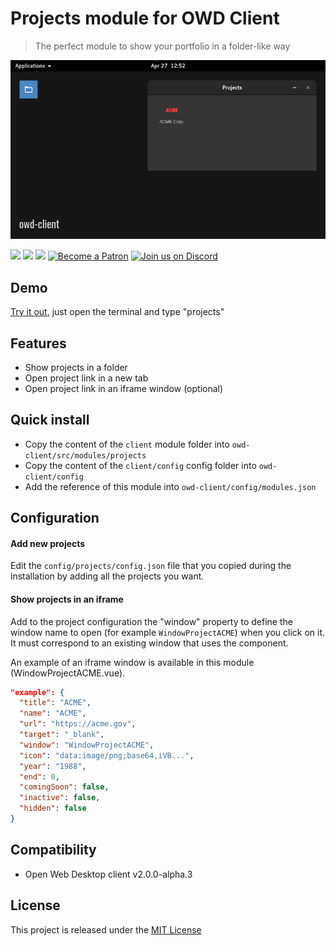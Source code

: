 # Projects module for OWD Client
> The perfect module to show your portfolio in a folder-like way

<p>
    <img src="media/demo.png" alt="OWD Projects module demo" />
</p>

<p>
    <a href="LICENSE"><img src="https://img.shields.io/badge/license-MIT-green.svg" /></a>
    <a href="https://github.com/owdproject/owd-client"><img src="https://img.shields.io/badge/owd-client-3A9CB6" /></a>
    <a href="https://github.com/topics/owd-modules"><img src="https://img.shields.io/badge/owd-modules-888" /></a>
    <a href="https://hacklover.net/patreon"><img src="https://img.shields.io/badge/become-a%20patron-orange" alt="Become a Patron" /></a>
    <a href="https://hacklover.net/discord"><img src="https://img.shields.io/badge/chat-on%20discord-7289da.svg" alt="Join us on Discord" /></a>
</p>

## Demo
[Try it out](https://hacklover.net/client), just open the terminal and type "projects"

## Features
- Show projects in a folder
- Open project link in a new tab
- Open project link in an iframe window (optional)

## Quick install
- Copy the content of the `client` module folder into `owd-client/src/modules/projects`
- Copy the content of the `client/config` config folder into `owd-client/config`
- Add the reference of this module into `owd-client/config/modules.json` 

## Configuration
#### Add new projects
Edit the `config/projects/config.json` file that you copied during the installation by adding all the projects you want.

#### Show projects in an iframe
Add to the project configuration the "window" property to define the window name to open (for example `WindowProjectACME`) when you click on it.
It must correspond to an existing window that uses the <WindowIframe> component.  

An example of an iframe window is available in this module (WindowProjectACME.vue).
```json
"example": {
  "title": "ACME",
  "name": "ACME",
  "url": "https://acme.gov",
  "target": "_blank",
  "window": "WindowProjectACME",
  "icon": "data:image/png;base64,iVB...",
  "year": "1988",
  "end": 0,
  "comingSoon": false,
  "inactive": false,
  "hidden": false
}
```

## Compatibility
- Open Web Desktop client v2.0.0-alpha.3

## License
This project is released under the [MIT License](LICENSE)